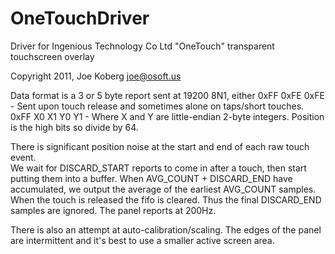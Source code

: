 OneTouchDriver
==============

Driver for Ingenious Technology Co Ltd "OneTouch" transparent touchscreen overlay

Copyright 2011, Joe Koberg <joe@osoft.us>

Data format is a 3 or 5 byte report sent at 19200 8N1, either
    0xFF 0xFE 0xFE    - Sent upon touch release and sometimes alone on taps/short touches.
    0xFF X0 X1 Y0 Y1  - Where X and Y are little-endian 2-byte integers. Position is the high bits so divide by 64.

There is significant position noise at the start and end of each raw touch event.    
We wait for DISCARD_START reports to come in after a touch, then start putting them into a buffer.
When AVG_COUNT + DISCARD_END have accumulated, we output the average of the earliest AVG_COUNT samples.
When the touch is released the fifo is cleared. Thus the final DISCARD_END samples are ignored.
The panel reports at 200Hz.

There is also an attempt at auto-calibration/scaling. The edges of the panel are intermittent
and it's best to use a smaller active screen area.
